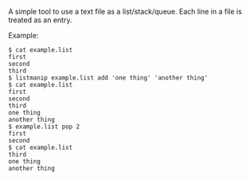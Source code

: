 A simple tool to use a text file as a list/stack/queue.
Each line in a file is treated as an entry.

Example:

```shell
$ cat example.list
first
second
third
$ listmanip example.list add 'one thing' 'another thing'
$ cat example.list
first
second
third
one thing
another thing
$ example.list pop 2
first
second
$ cat example.list
third
one thing
another thing
```
